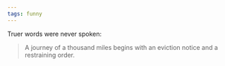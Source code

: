 ```yaml
---
tags: funny
---
```



Truer words were never spoken:

> A journey of a thousand miles begins with an eviction notice and a restraining order.

